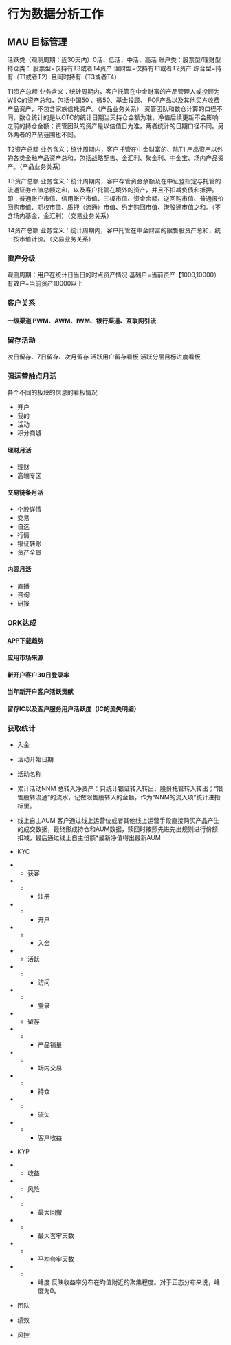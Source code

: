 # 行为数据分析工作

## MAU 目标管理

活跃类（观测周期：近30天内）0活、低活、中活、高活
账户类：股票型/理财型
持仓类：
股票型=仅持有T3或者T4资产
理财型=仅持有T1或者T2资产
综合型=持有（T1或者T2）且同时持有（T3或者T4）


T1资产总额
业务含义：统计周期内，客户托管在中金财富的产品管理人或投顾为WSC的资产总和，包括中国50 、微50、基金投顾、 FOF产品以及其他买方收费产品资产，不包含家族信托资产。（产品业务关系） 资管团队和数仓计算的口径不同，数仓统计的是以OTC的统计日期当天持仓金额为准，净值后续更新不会影响之前的持仓金额；资管团队的资产是以估值日为准，两者统计的日期口径不同。另外两者的产品范围也不同。

T2资产总额
业务含义：统计周期内，客户托管在中金财富的、除T1 产品资产以外的各类金融产品资产总和，包括战略配售、金汇利、聚金利、中金宝、场内产品资产。（产品业务关系）

T3资产总额
业务含义：统计周期内，客户存管资金余额及在中证登指定与托管的流通证券市值总额之和，以及客户托管在境外的资产，并且不扣减负债和抵押。即：普通账户市值、信用账户市值、三板市值、资金余额、逆回购市值、普通报价回购市值、期权市值、质押（流通）市值、约定购回市值、港股通市值之和。（不含场内基金，金汇利）（交易业务关系）

T4资产总额
业务含义：统计周期内，客户托管在中金财富的限售股资产总和，统一按市值计价。（交易业务关系）


### 资产分级  

观测周期：用户在统计日当日的时点资产情况
基础户=当前资产【1000,10000）
有效户=当前资产10000以上


### 客户关系 

#### 一级渠道 PWM、AWM、IWM、银行渠道、互联网引流


### 留存活动

次日留存、7日留存、次月留存
活跃用户留存看板
活跃分层目标进度看板  

### 强运营触点月活

各个不同的板块的信息的看板情况

- 开户
- 我的
- 活动
- 积分商城
  
#### 理财月活

- 理财
- 高端专区
  
#### 交易链条月活

- 个股详情
- 交易
- 自选
- 行情
- 银证转账
- 资产全景
  
#### 内容月活

- 直播
- 咨询
- 研报

### ORK达成

#### APP下载趋势

#### 应用市场来源

#### 新开户客户30日登录率

#### 当年新开户客户活跃贡献

#### 留存IC以及客户服务用户活跃度（IC的流失明细）

### 获取统计

- 入金
- 活动开始日期
- 活动名称
- 累计活动NNM 
总转入净资产：只统计银证转入转出，股份托管转入转出；“限售股转流通”的流水，记做限售股转入的金额，作为“NNM的流入项”统计进指标里。
- 线上自主AUM
  客户通过线上运营位或者其他线上运营手段直接购买产品产生的成交数据，最终形成持仓和AUM数据，赎回时按照先进先出规则进行份额扣减，最后通过线上自主份额*最新净值得出最新AUM

- KYC
- - 获客
- - - 注册
- - - 开户
- - - 入金
- - 活跃
- - - 访问
- - - 登录
- - 留存
- - - 产品销量
- - - 场内交易
- - - 持仓
- - - 流失
- - - 客户收益
- KYP
- - 收益
- - 风险
- - - 最大回撤
- - - 最大套牢天数
- - - 平均套牢天数
- - - 峰度 反映收益率分布在均值附近的聚集程度。对于正态分布来说，峰度为0。
- 团队
- 绩效
- 风控
